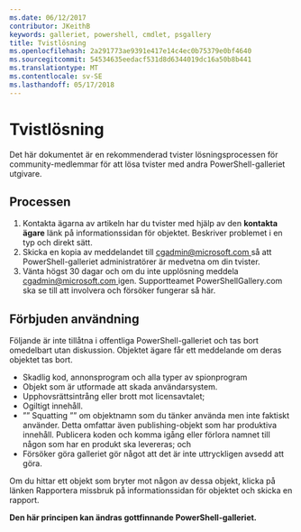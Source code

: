 ```yaml
---
ms.date: 06/12/2017
contributor: JKeithB
keywords: galleriet, powershell, cmdlet, psgallery
title: Tvistlösning
ms.openlocfilehash: 2a291773ae9391e417e14c4ec0b75379e0bf4640
ms.sourcegitcommit: 54534635eedacf531d8d6344019dc16a50b8b441
ms.translationtype: MT
ms.contentlocale: sv-SE
ms.lasthandoff: 05/17/2018
---
```

# <a name="dispute-resolution"></a>Tvistlösning

Det här dokumentet är en rekommenderad tvister lösningsprocessen för community-medlemmar för att lösa tvister med andra PowerShell-galleriet utgivare.

## <a name="process"></a>Processen

1. Kontakta ägarna av artikeln har du tvister med hjälp av den **kontakta ägare** länk på informationssidan för objektet.
Beskriver problemet i en typ och direkt sätt.
2. Skicka en kopia av meddelandet till [ cgadmin@microsoft.com ](mailto:cgadmin@microsoft.com) så att PowerShell-galleriet administratörer är medvetna om din tvister.
3. Vänta högst 30 dagar och om du inte upplösning meddela [ cgadmin@microsoft.com ](mailto:cgadmin@microsoft.com) igen.
Supportteamet PowerShellGallery.com ska se till att involvera och försöker fungerar så här.


## <a name="prohibited-use"></a>Förbjuden användning

Följande är inte tillåtna i offentliga PowerShell-galleriet och tas bort omedelbart utan diskussion.  Objektet ägare får ett meddelande om deras objektet tas bort.

- Skadlig kod, annonsprogram och alla typer av spionprogram
- Objekt som är utformade att skada användarsystem.
- Upphovsrättsintrång eller brott mot licensavtalet;
- Ogiltigt innehåll.
- ”” Squatting ”” om objektnamn som du tänker använda men inte faktiskt använder. Detta omfattar även publishing-objekt som har produktiva innehåll.
Publicera koden och komma igång eller förlora namnet till någon som har en produkt ska levereras; och
- Försöker göra galleriet gör något att det är inte uttryckligen avsedd att göra.


Om du hittar ett objekt som bryter mot någon av dessa objekt, klicka på länken Rapportera missbruk på informationssidan för objektet och skicka en rapport.

**Den här principen kan ändras gottfinnande PowerShell-galleriet.**